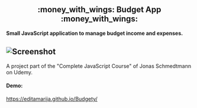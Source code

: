 <h2 align="center">
  :money_with_wings: Budget App :money_with_wings:
</h2>

**Small JavaScript application to manage budget income and expenses.**  

![Screenshot](https://user-images.githubusercontent.com/52567746/86042646-c0e68a80-ba47-11ea-9d47-bc1095fd8b20.png)
---  
A project part of the "Complete JavaScript Course" of Jonas Schmedtmann on Udemy.

#### Demo:
https://editamarija.github.io/Budgety/
